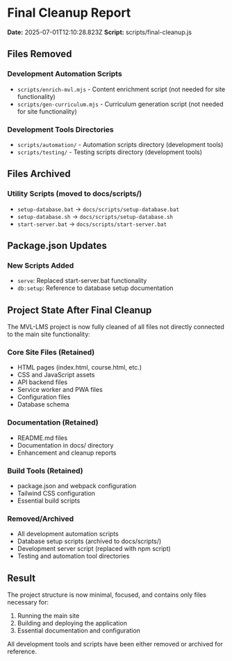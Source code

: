 # Final Cleanup Report

**Date:** 2025-07-01T12:10:28.823Z
**Script:** scripts/final-cleanup.js

## Files Removed

### Development Automation Scripts
- `scripts/enrich-mvl.mjs` - Content enrichment script (not needed for site functionality)
- `scripts/gen-curriculum.mjs` - Curriculum generation script (not needed for site functionality)

### Development Tools Directories  
- `scripts/automation/` - Automation scripts directory (development tools)
- `scripts/testing/` - Testing scripts directory (development tools)

## Files Archived

### Utility Scripts (moved to docs/scripts/)
- `setup-database.bat` → `docs/scripts/setup-database.bat`
- `setup-database.sh` → `docs/scripts/setup-database.sh`
- `start-server.bat` → `docs/scripts/start-server.bat`

## Package.json Updates

### New Scripts Added
- `serve`: Replaced start-server.bat functionality
- `db:setup`: Reference to database setup documentation

## Project State After Final Cleanup

The MVL-LMS project is now fully cleaned of all files not directly connected to the main site functionality:

### Core Site Files (Retained)
- HTML pages (index.html, course.html, etc.)
- CSS and JavaScript assets
- API backend files
- Service worker and PWA files
- Configuration files
- Database schema

### Documentation (Retained)
- README.md files
- Documentation in docs/ directory
- Enhancement and cleanup reports

### Build Tools (Retained)
- package.json and webpack configuration
- Tailwind CSS configuration
- Essential build scripts

### Removed/Archived
- All development automation scripts
- Database setup scripts (archived to docs/scripts/)
- Development server script (replaced with npm script)
- Testing and automation tool directories

## Result

The project structure is now minimal, focused, and contains only files necessary for:
1. Running the main site
2. Building and deploying the application  
3. Essential documentation and configuration

All development tools and scripts have been either removed or archived for reference.
